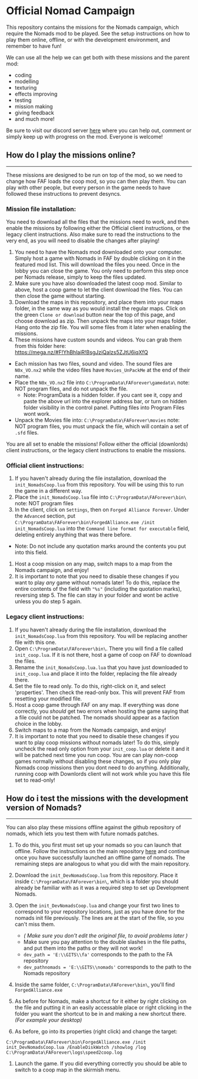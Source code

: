 # Official Nomad Campaign

This repository contains the missions for the Nomads campaign, which require the Nomads mod to be played. See the setup instructions on how to play them online, offline, or with the development environment, and remember to have fun!

We can use all the help we can get both with these missions and the parent mod:
- coding
- modelling
- texturing
- effects improving
- testing
- mission making
- giving feedback
- and much more!

Be sure to visit our discord server [here](http://wiki.faforever.com/index.php?title=FAF_Dev_School_Git) where you can help out, comment or simply keep up with progress on the mod. Everyone is welcome!

## How do I play the missions online?
----------------------------
These missions are designed to be run on top of the mod, so we need to change how FAF loads the coop mod, so you can then play them. You can play with other people, but every person in the game needs to have followed these instructions to prevent desyncs.

### Mission file installation:
You need to download all the files that the missions need to work, and then enable the missions by following either the Official client instructions, or the legacy client instructions. Also make sure to read the instructions to the very end, as you will need to disable the changes after playing!

1. You need to have the Nomads mod downloaded onto your computer. Simply host a game with Nomads in FAF by double clicking on it in the featured mod list. This will download the files you need. Once in the lobby you can close the game. You only need to perform this step once per Nomads release, simply to keep the files updated.
1. Make sure you have also downloaded the latest coop mod. Similar to above, host a coop game to let the client download the files. You can then close the game without starting.
1. Download the maps in this repository, and place them into your maps folder, in the same way as you would install the regular maps. Click on the green `Clone or download` button near the top of this page, and choose download as zip. Then unpack the maps into your maps folder. Hang onto the zip file. You will some files from it later when enabling the missions.
1. These missions have custom sounds and videos. You can grab them from this folder here: https://mega.nz/#F!YhBhlaiR!BsgJziQalzs5ZJtU6iqXfQ
  * Each mission has two files, sound and video. The sound files are `N0x_VO.nx2` while the video files have `Movies_UnPackMe` at the end of their name.
  * Place the ```N0x_VO.nx2``` file into ```C:\ProgramData\FAForever\gamedata\``` note: NOT program files, and do not unpack the file.
     * Note: ProgramData is a hidden folder. if you cant see it, copy and paste the above url into the explorer address bar, or turn on hidden folder visibility in the control panel. Putting files into Program Files wont work.
  * Unpack the Movies file into: ```C:\ProgramData\FAForever\movies```  note: NOT program files, you must unpack the file, which will contain a set of `.sfd` files.

You are all set to enable the missions! Follow either the official (downlords) client instructions, or the legacy client instructions to enable the missions.

### Official client instructions:

1. If you haven't already during the file installation, download the ```init_NomadsCoop.lua``` from this repository. You will be using this to run the game in a different way.
1. Place the ```init_NomadsCoop.lua``` file into ```C:\ProgramData\FAForever\bin\``` note: NOT program files
1. In the client, click on `Settings`, then on `Forged Alliance Forever`. Under the `Advanced` section, put ```C:\ProgramData\FAForever\bin\ForgedAlliance.exe /init init_NomadsCoop.lua``` into the `Command line format for executable` field, deleting entirely anything that was there before.
  * Note: Do not include any quotation marks around the contents you put into this field.
1. Host a coop mission on any map, switch maps to a map from the Nomads campaign, and enjoy!
1. It is important to note that you need to disable these changes if you want to play _any_ game without nomads later! To do this, replace the entire contents of the field with `"%s"` (including the quotation marks), reversing step 5. The file can stay in your folder and wont be active unless you do step 5 again.

### Legacy client instructions:
1. If you haven't already during the file installation, download the ```init_NomadsCoop.lua``` from this repository. You will be replacing another file with this one.
1. Open ```C:\ProgramData\FAForever\bin\```. There you will find a file called ```init_coop.lua```. If it is not there, host a game of coop on FAF to download the files.
1. Rename the ```init_NomadsCoop.lua.lua``` that you have just downloaded to ```init_coop.lua``` and place it into the folder, replacing the file already there.
1. Set the file to read only. To do this, right-click on it, and select 'properties'. Then check the read-only box. This will prevent FAF from resetting your modified file.
1. Host a coop game through FAF on any map. If everything was done correctly, you _should_ get two errors when hosting the game saying that a file could not be patched. The nomads should appear as a faction choice in the lobby.
1. Switch maps to a map from the Nomads campaign, and enjoy!
1. It is important to note that you need to disable these changes if you want to play coop missions without nomads later! To do this, simply uncheck the read only option from your ```init_coop.lua``` or delete it and it will be patched next time you run coop. You are can play non-coop games normally without disabling these changes, so if you only play Nomads coop missions then you dont need to do anything. Additionally, running coop with Downlords client will not work while you have this file set to read-only!

## How do i test the missions with the development version of Nomads?
----------------------------
You can also play these missions offline against the github repository of nomads, which lets you test them with future nomads patches. 
1. To do this, you first must set up your nomads so you can launch that offline. Follow the instructions on the main repository [here](https://github.com/FAForever/nomads#how-do-i-start-contributing) and continue once you have successfully launched an offline game of nomads. The remaining steps are analogous to what you did with the main repository.
1. Download the ```init_DevNomadsCoop.lua``` from this repository. Place it inside ```C:\ProgramData\FAForever\bin\```, which is a folder you should already be familiar with as it was a required step to set up Development Nomads.
1. Open the ```init_DevNomadsCoop.lua``` and change your first two lines to correspond to your repository locations, just as you have done for the nomads init file previously.
The lines are at the start of the file, so you can't miss them.
   - *( Make sure you don't edit the original file, to avoid problems later )*
   - Make sure you pay attention to the double slashes in the file paths, and put them into the paths or they will not work!
   - `dev_path = 'E:\\GITS\\fa'` corresponds to the path to the FA repository
   - `dev_pathnomads = 'E:\\GITS\\nomads'` corresponds to the path to the Nomads repository

1. Inside the same folder, ```C:\ProgramData\FAForever\bin\```, you'll find `ForgedAlliance.exe`
1. As before for Nomads, make a shortcut for it either by right clicking on the file and putting it in an easily accessable place or right clicking in the folder you want the shortcut to be in and making a new shortcut there. *(For example your desktop)*
1. As before, go into its properties (right click) and change the target:
```
C:\ProgramData\FAForever\bin\ForgedAlliance.exe /init init_DevNomadsCoop.lua /EnableDiskWatch /showlog /log C:\ProgramData\FAForever\logs\speed2coop.log
```
1. Launch the game. If you did everything correctly you should be able to switch to a coop map in the skirmish menu.
